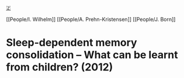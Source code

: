 [🇿](zotero://select/library/items/Q4YQI85C)

[[People/I. Wilhelm]] [[People/A. Prehn-Kristensen]] [[People/J. Born]] 
# Sleep-dependent memory consolidation – What can be learnt from children? (2012)

